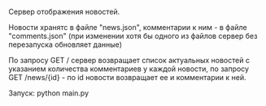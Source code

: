 Сервер отображения новостей. 

Новости хранятс в файле "news.json", комментарии к ним - в файле "comments.json" 
(при изменении хотя бы одного из файлов сервер без перезапуска обновляет данные)

По запросу GET / сервер возвращает список актуальных новостей с указанием количества комментариев у каждой новости,
по запросу GET /news/{id} - по id новости возвращает ее и комментарии к ней.

Запуск: python main.py
